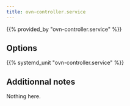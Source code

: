 ```yaml
---
title: ovn-controller.service
---
```


{{% provided_by "ovn-controller.service" %}}

## Options

{{% systemd_unit "ovn-controller.service" %}}

## Additionnal notes

Nothing here.